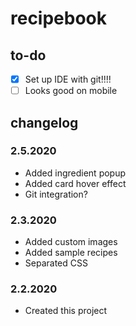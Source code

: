 # recipebook

## to-do
- [x] Set up IDE with git!!!!
- [ ] Looks good on mobile

## changelog

### 2.5.2020
- Added ingredient popup
- Added card hover effect
- Git integration?

### 2.3.2020
- Added custom images
- Added sample recipes
- Separated CSS

### 2.2.2020
- Created this project
